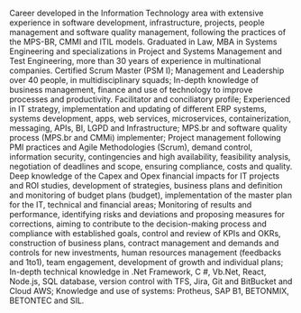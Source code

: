 Career developed in the Information Technology area with extensive experience in software development, infrastructure, projects, people management and software quality management, following the practices of the MPS-BR, CMMI and ITIL models. Graduated in Law, MBA in Systems Engineering and specializations in Project and Systems Management and Test Engineering, more than 30 years of experience in multinational companies.
Certified Scrum Master (PSM I);
Management and Leadership over 40 people, in multidisciplinary squads;
In-depth knowledge of business management, finance and use of technology to improve processes and productivity. Facilitator and conciliatory profile;
Experienced in IT strategy, implementation and updating of different ERP systems, systems development, apps, web services, microservices, containerization, messaging, APIs, BI, LGPD and Infrastructure;
MPS.br and software quality process (MPS.br and CMMi) implementer;
Project management following PMI practices and Agile Methodologies (Scrum), demand control, information security, contingencies and high availability, feasibility analysis, negotiation of deadlines and scope, ensuring compliance, costs and quality. Deep knowledge of the Capex and Opex financial impacts for IT projects and ROI studies, development of strategies, business plans and definition and monitoring of budget plans (budget), implementation of the master plan for the IT, technical and financial areas;
Monitoring of results and performance, identifying risks and deviations and proposing measures for corrections, aiming to contribute to the decision-making process and compliance with established goals, control and review of KPIs and OKRs, construction of business plans, contract management and demands and controls for new investments, human resources management (feedbacks and 1to1), team engagement, development of growth and individual plans;
In-depth technical knowledge in .Net Framework, C #, Vb.Net, React, Node.js, SQL database, version control with TFS, Jira, Git and BitBucket and Cloud AWS;
Knowledge and use of systems: Protheus, SAP B1, BETONMIX, BETONTEC and SIL.
